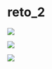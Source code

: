 # reto_2

[![](https://mermaid.ink/img/pako:eNptkcFqwzAMhl_F6NSy9gXCbt11p96Goai2lorFslHswSh5qt127YvNS7KUQH2R9H8W-i1fwUVP0IDrsO9fGFvFYMXUc-iYJJPZ75_NgYVmtWamMU_HrCytkRjO-hiVMzt0fPuWNWbJRm4_gTSeeqxj1xgTaS6Km8wUUtyuqWNSpTUbrf_bvU6aeejQTNPJo18EF0NS1FNtVvS42S5EqSf9vKMJDGOAHdQHBGRfdzfOtJAvFMhCU1OP-mHBylDvYcnx-CUOmqyFdqCxtBdo3rHra1WSx0zz4hc1obzFeK_Jc476On_VXxh-AdEikD4?type=png)](https://mermaid.live/edit#pako:eNptkcFqwzAMhl_F6NSy9gXCbt11p96Goai2lorFslHswSh5qt127YvNS7KUQH2R9H8W-i1fwUVP0IDrsO9fGFvFYMXUc-iYJJPZ75_NgYVmtWamMU_HrCytkRjO-hiVMzt0fPuWNWbJRm4_gTSeeqxj1xgTaS6Km8wUUtyuqWNSpTUbrf_bvU6aeejQTNPJo18EF0NS1FNtVvS42S5EqSf9vKMJDGOAHdQHBGRfdzfOtJAvFMhCU1OP-mHBylDvYcnx-CUOmqyFdqCxtBdo3rHra1WSx0zz4hc1obzFeK_Jc476On_VXxh-AdEikD4)

[![](https://mermaid.ink/img/pako:eNp1Uztu4zAQvQrBKj9fQN0maQMs4G4hwBiTY3kQikOMyACB4SOlSpfWFwstKZYYa1VQ4nvzf5qDNmxRV9o46Lpngkagrb3KzxocqNXqTj2RxwF6Yr-jiHL6gExM-J-O0Efurc9uA_pX-B2NodOnL4mA7vRhkjsHmRmNOXJUVan7dRTyjfLcbgUXqbQlAwue5KPyp68WhTddTtqVNASUmARuImEb-LZkDaEITtzA9tPpOzgMgBrSGAi5Agu2QMfkF2ysN1IYsWMZdzbWw2-nIGyTiVwkeAPHshhqNs6rUDs0e9jsWeA3Q5a4hcWAF60O1-3E5Mq6bB7rTJDJtkG_MJBzBtqVImY2g40H2YSpl5vbxeLG_67UBAbwqntyU9-PzE5Z6gJ72jr8v1IZE-xQ3kBmNeSzP_SDzkK3QDZvUF9FreMeW6x1lT8tyGuta3_MdpAir9-90VWUhA9aODV7Xe3AdfmWgoWI4_r9mATw_5gvV7QUWV7GdT2_jt_-MDns?type=png)](https://mermaid.live/edit#pako:eNp1Uztu4zAQvQrBKj9fQN0maQMs4G4hwBiTY3kQikOMyACB4SOlSpfWFwstKZYYa1VQ4nvzf5qDNmxRV9o46Lpngkagrb3KzxocqNXqTj2RxwF6Yr-jiHL6gExM-J-O0Efurc9uA_pX-B2NodOnL4mA7vRhkjsHmRmNOXJUVan7dRTyjfLcbgUXqbQlAwue5KPyp68WhTddTtqVNASUmARuImEb-LZkDaEITtzA9tPpOzgMgBrSGAi5Agu2QMfkF2ysN1IYsWMZdzbWw2-nIGyTiVwkeAPHshhqNs6rUDs0e9jsWeA3Q5a4hcWAF60O1-3E5Mq6bB7rTJDJtkG_MJBzBtqVImY2g40H2YSpl5vbxeLG_67UBAbwqntyU9-PzE5Z6gJ72jr8v1IZE-xQ3kBmNeSzP_SDzkK3QDZvUF9FreMeW6x1lT8tyGuta3_MdpAir9-90VWUhA9aODV7Xe3AdfmWgoWI4_r9mATw_5gvV7QUWV7GdT2_jt_-MDns)

[![](https://mermaid.ink/img/pako:eNqNU0tOw0AMvUo0KxDtBSJ2gFghIZUVilS5M25qmoyDZ1IJlR6JFUfoxXA-_Yi0hWzi-D37-ROvjWWHJjW2gBDuCXKBMvOJPs8ogT0Uye3neJw8lFWB4PgF3msqCrjEmcBl_I79nCLK9usk7REFfcQO-kVIk5tJFPJ54rmcCZ6FLUjOQ5R8TIKWJ8RnQxcsp3HBnEJUcApBDfSW4Op6yLNQ2Fo1pr1Sw-lY7ZQHs1x3YNKVZ-ENGoHcg4M9skLvUKY6GFH3TnVzOnGzgEPSvq2A1tL22w9zF1RW1Je7y9xKCs3Jdu2qMIc_ZI_2OlCvhF1tNce06YQch_83vYs9qk2wYq9QiGyXZ8rq_6NDKTP2bUPtGPbeHEMkXZ0Ot-8jHAmFukJZUVCY1dJY1Q2HjbaarWlGpkQpgZyeUyuambjAEjOTqulAlpnJ_EZ5UEeefHhr0ig1joxwnS9MOoci6FddOYjY3-LeW4F_ZS53Iegosjz1x9u8Nj8WekVk?type=png)](https://mermaid.live/edit#pako:eNqNU0tOw0AMvUo0KxDtBSJ2gFghIZUVilS5M25qmoyDZ1IJlR6JFUfoxXA-_Yi0hWzi-D37-ROvjWWHJjW2gBDuCXKBMvOJPs8ogT0Uye3neJw8lFWB4PgF3msqCrjEmcBl_I79nCLK9usk7REFfcQO-kVIk5tJFPJ54rmcCZ6FLUjOQ5R8TIKWJ8RnQxcsp3HBnEJUcApBDfSW4Op6yLNQ2Fo1pr1Sw-lY7ZQHs1x3YNKVZ-ENGoHcg4M9skLvUKY6GFH3TnVzOnGzgEPSvq2A1tL22w9zF1RW1Je7y9xKCs3Jdu2qMIc_ZI_2OlCvhF1tNce06YQch_83vYs9qk2wYq9QiGyXZ8rq_6NDKTP2bUPtGPbeHEMkXZ0Ot-8jHAmFukJZUVCY1dJY1Q2HjbaarWlGpkQpgZyeUyuambjAEjOTqulAlpnJ_EZ5UEeefHhr0ig1joxwnS9MOoci6FddOYjY3-LeW4F_ZS53Iegosjz1x9u8Nj8WekVk)
